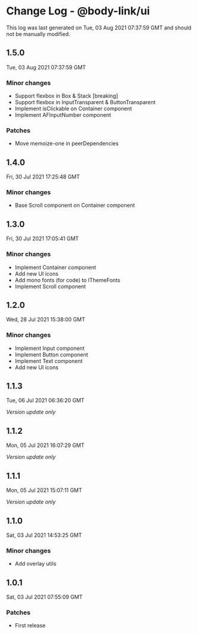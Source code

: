 # Change Log - @body-link/ui

This log was last generated on Tue, 03 Aug 2021 07:37:59 GMT and should not be manually modified.

## 1.5.0
Tue, 03 Aug 2021 07:37:59 GMT

### Minor changes

- Support flexbox in Box & Stack [breaking]
- Support flexbox in InputTransparent & ButtonTransparent
- Implement isClickable on Container component
- Implement AFInputNumber component

### Patches

- Move memoize-one in peerDependencies

## 1.4.0
Fri, 30 Jul 2021 17:25:48 GMT

### Minor changes

- Base Scroll component on Container component

## 1.3.0
Fri, 30 Jul 2021 17:05:41 GMT

### Minor changes

- Implement Container component
- Add new UI icons
- Add mono fonts (for code) to IThemeFonts
- Implement Scroll component

## 1.2.0
Wed, 28 Jul 2021 15:38:00 GMT

### Minor changes

- Implement Input component
- Implement Button component
- Implement Text component
- Add new UI icons

## 1.1.3
Tue, 06 Jul 2021 06:36:20 GMT

_Version update only_

## 1.1.2
Mon, 05 Jul 2021 16:07:29 GMT

_Version update only_

## 1.1.1
Mon, 05 Jul 2021 15:07:11 GMT

_Version update only_

## 1.1.0
Sat, 03 Jul 2021 14:53:25 GMT

### Minor changes

- Add overlay utils

## 1.0.1
Sat, 03 Jul 2021 07:55:09 GMT

### Patches

- First release


